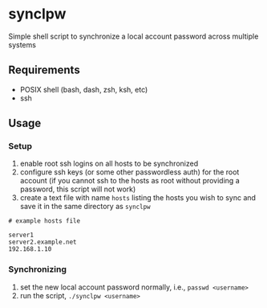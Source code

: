 # synclpw

Simple shell script to synchronize a local account password across multiple systems

## Requirements

*  POSIX shell (bash, dash, zsh, ksh, etc)
*  ssh 

## Usage

### Setup

1. enable root ssh logins on all hosts to be synchronized
2. configure ssh keys (or some other passwordless auth) for the root account (if you cannot ssh to the hosts as root without providing a password, this script will not work)
3. create a text file with name `hosts` listing the hosts you wish to sync and save it in the same directory as `synclpw`

```
# example hosts file

server1
server2.example.net
192.168.1.10
```

### Synchronizing

1. set the new local account password normally, i.e., `passwd <username>`
2. run the script, `./synclpw <username>`